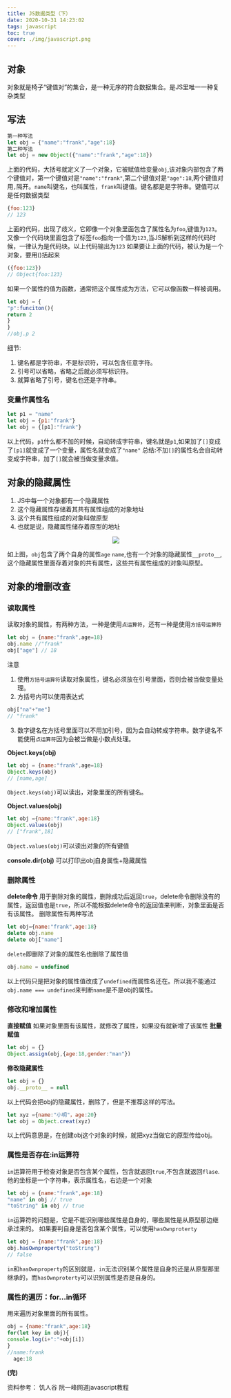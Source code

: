 ```yaml
---
title: JS数据类型（下）
date: 2020-10-31 14:23:02
tags: javascript
toc: true
cover: ./img/javascript.png
---
```

## __对象__
对象就是椅子“键值对”的集合，是一种无序的符合数据集合。是JS里唯一一种复杂类型
<!--more-->
## __写法__
```javascript
第一种写法
let obj = {"name":"frank","age":18}
第二种写法
let obj = new Object({"name":"frank","age":18})
```
上面的代码，大括号就定义了一个对象，它被赋值给变量`obj`,该对象内部包含了两个键值对，第一个键值对是`"name":"frank"`,第二个键值对是`"age":18`,两个键值对用`,`隔开。`name`叫键名，也叫属性，`frank`叫键值。键名都是是字符串。键值可以是任何数据类型
```javascript
{foo:123}
// 123
```
上面的代码，出现了歧义，它即像一个对象里面包含了属性名为`foo`,键值为`123`。又像一个代码块里面包含了标签`foo`指向一个值为`123`,当JS解析到这样的代码时候，一律认为是代码块。以上代码输出为`123`
如果要让上面的代码，被认为是一个对象，要用()括起来
```javascript
({foo:123})
// Object{foo:123}
```
如果一个属性的值为函数，通常把这个属性成为方法，它可以像函数一样被调用。
```javascript
let obj = {
"p":funciton(){
return 2
}
}
//obj.p 2
```
<div class = "ff6666">细节:</div>

1. 键名都是字符串，不是标识符，可以包含任意字符。
2. 引号可以省略，省略之后就必须写标识符。
3. 就算省略了引号，键名也还是字符串。

### __变量作属性名__
```javascript
let p1 = "name"
let obj = {p1:"frank"} 
let obj = {[p1]:"frank"}
```
以上代码，`p1`什么都不加的时候，自动转成字符串，键名就是`p1`,如果加了`[]`变成了`[p1]`就变成了一个变量，属性名就变成了`"name"`
总结:不加`[]`的属性名会自动转变成字符串，加了`[]`就会被当做变量求值。

## __对象的隐藏属性__
1. JS中每一个对象都有一个隐藏属性
2. 这个隐藏属性存储着其共有属性组成的对象地址
3. 这个共有属性组成的对象叫做原型
4. 也就是说，隐藏属性储存着原型的地址

<div align="center"><img src = ./img/img1.png></div>

如上图，`obj`包含了两个自身的属性`age` `name`,也有一个对象的隐藏属性`__proto__`,这个隐藏属性里面存着对象的共有属性，这些共有属性组成的对象叫原型。

## __对象的增删改查__
### __读取属性__
读取对象的属性，有两种方法，一种是使用`点运算符`，还有一种是使用`方括号运算符`
```javascript
let obj = {name:"frank",age=18}
obj.name //"frank"
obj["age"] // 18
```
<div class="ff6666">注意</div>

1. 使用`方括号运算符`读取对象属性，键名必须放在引号里面，否则会被当做变量处理。
2. 方括号内可以使用表达式
```javascript
obj["na"+"me"]
// "frank"
```
3. 数字键名在方括号里面可以不用加引号，因为会自动转成字符串。数字键名不能使用`点运算符`因为会被当做是小数点处理。

__Object.keys(obj)__
```javascript
let obj = {name:"frank",age=18}
Object.keys(obj)
// [name,age]
```
`Object.keys(obj)`可以读出，对象里面的所有键名。

__Object.values(obj)__
```javascript
let obj ={name:"frank",age:18}
Object.values(obj)
// ["frank",18]
```
`Object.values(obj)`可以读出对象的所有键值

__console.dir(obj)__
可以打印出obj自身属性+隐藏属性

### __删除属性__
__delete命令__
用于删除对象的属性，删除成功后返回`true`，delete命令删除没有的属性，返回值也是`true`，所以不能根据delete命令的返回值来判断，对象里面是否有该属性。
删除属性有两种写法
```javascript
let obj={name:"frank",age:18}
delete obj.name 
delete obj["name"]
```
`delete`即删除了对象的属性名也删除了属性值
```javascript
obj.name = undefined
```
以上代码只是把对象的属性值改成了`undefined`而属性名还在。所以我不能通过`obj.name === undefined`来判断`name`是不是obj的属性。

### __修改和增加属性__
__直接赋值__
如果对象里面有该属性，就修改了属性，如果没有就新增了该属性
__批量赋值__
```javascript
let obj = {}
Object.assign(obj,{age:18,gender:"man"})
```
__修改隐藏属性__
```javascript
let obj = {}
obj.__proto__ = null
```
以上代码会把obj的隐藏属性，删除了，但是不推荐这样的写法。
```javascript
let xyz ={name:"小明"，age:20}
let obj = Object.creat(xyz)
```
以上代码意思是，在创建obj这个对象的时候，就把xyz当做它的原型传给obj。

### __属性是否存在:in运算符__
`in`运算符用于检查对象是否包含某个属性，包含就返回`true`,不包含就返回`flase`.他的坐标是一个字符串，表示属性名，右边是一个对象
```javascript
let obj = {name:"frank",age:18}
"name" in obj // true
"toString" in obj // true
```
`in`运算符的问题是，它是不能识别哪些属性是自身的，哪些属性是从原型那边继承过来的。
如果要判自身是否包含某个属性，可以使用`hasOwnproterty`
```javascript
let obj = {name:"frank",age:18}
obj.hasOwnproperty("toString")
// false
```
`in`和`hasOwnproperty`的区别就是，`in`无法识别某个属性是自身的还是从原型那里继承的，而`hasOwnproterty`可以识别属性是否是自身的。

### __属性的遍历：for...in循环__
用来遍历对象里面的所有属性。
```javascript
obj = {name:"frank",age:18}
for(let key in obj){
console.log(i+":"+obj[i])
}
//name:frank
  age:18
```

__(完)__

资料参考：
饥人谷
阮一峰网道javascript教程

